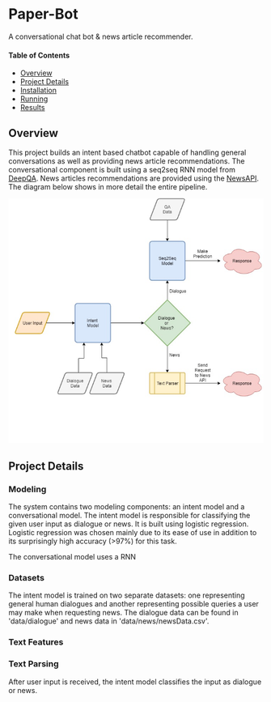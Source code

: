 # Paper-Bot
A conversational chat bot &amp; news article recommender.

#### Table of Contents
* [Overview](#overview)
* [Project Details](#details)
* [Installation](#installation)
* [Running](#running)
* [Results](#results)

## Overview

This project builds an intent based chatbot capable of handling general conversations as well as providing news article recommendations. The conversational component is built using a seq2seq RNN model from [DeepQA](https://github.com/Conchylicultor/DeepQA). News articles recommendations are provided using the [NewsAPI](https://newsapi.org/). The diagram below shows in more detail the entire pipeline.

![alt tag](pipeline.jpg)

## Project Details

### Modeling

The system contains two modeling components: an intent model and a conversational model. The intent model is responsible for classifying the given user input as dialogue or news. It is built using logistic regression. Logistic regression was chosen mainly due to its ease of use in addition to its surprisingly high accuracy (>97%) for this task. 

The conversational model uses a RNN    

### Datasets

The intent model is trained on two separate datasets: one representing general human dialogues and another representing possible queries a user may make when requesting news. The dialogue data can be found in 'data/dialogue' and news data in 'data/news/newsData.csv'.

### Text Features



### Text Parsing
After user input is received, the intent model classifies the input as dialogue or news.
